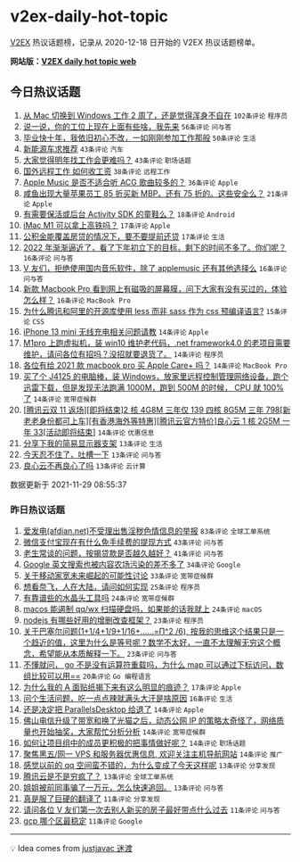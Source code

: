 # v2ex-daily-hot-topic

[V2EX](https://www.v2ex.com/) 热议话题榜，记录从 2020-12-18 日开始的 V2EX 热议话题榜单。

**网站版：[V2EX daily hot topic web](https://boojack.github.io/v2ex-daily-hot-topic-web/)**

## 今日热议话题

<!-- TODAY BEGIN -->

1. [从 Mac 切换到 Windows 工作 2 周了，还是觉得浑身不自在](https://www.v2ex.com/t/818671) `102条评论` `程序员`
1. [说一说，你的工位上现在上面有些啥，我先来](https://www.v2ex.com/t/818620) `56条评论` `问与答`
1. [毕业快十年，我依旧初心不改，一如刚刚参加工作那般](https://www.v2ex.com/t/818629) `50条评论` `生活`
1. [新能源车求推荐](https://www.v2ex.com/t/818730) `43条评论` `汽车`
1. [大家觉得明年找工作会更难吗？](https://www.v2ex.com/t/818663) `43条评论` `职场话题`
1. [国外远程工作 如何收工资](https://www.v2ex.com/t/818621) `38条评论` `远程工作`
1. [Apple Music 是否不适合听 ACG 歌曲较多的？](https://www.v2ex.com/t/818636) `36条评论` `Apple`
1. [咸鱼出现大量苹果员工 85 折买新 MBP。还有 75 折的。这些安全么？](https://www.v2ex.com/t/818724) `21条评论` `Apple`
1. [有需要保活或后台 Activity SDK 的童鞋么？](https://www.v2ex.com/t/818707) `18条评论` `Android`
1. [iMac M1 可以拿上高铁吗？](https://www.v2ex.com/t/818744) `17条评论` `Apple`
1. [公积金能覆盖房贷的情况下，要不要提前还贷](https://www.v2ex.com/t/818693) `17条评论` `生活`
1. [2022 年渐渐逼近了，看了下年初立下的目标，剩下的时间不多了。你们呢？](https://www.v2ex.com/t/818779) `16条评论` `问与答`
1. [V 友们，拒绝使用国内音乐软件，除了 applemusic 还有其他选择么](https://www.v2ex.com/t/818729) `16条评论` `问与答`
1. [新款 Macbook Pro 看到网上有磁吸的屏幕膜，问下大家有没有买过的，体验怎么样？](https://www.v2ex.com/t/818622) `16条评论` `MacBook Pro`
1. [为什么腾讯和阿里的开源库使用 less 而非 sass 作为 css 预编译语言?](https://www.v2ex.com/t/818646) `15条评论` `CSS`
1. [iPhone 13 mini 无线充电相关问题请教](https://www.v2ex.com/t/818755) `14条评论` `Apple`
1. [M1pro 上跑虚拟机，装 win10 维护老代码，.net framework4.0 的老项目需要维护，请问各位有招吗？没招就要退货了。](https://www.v2ex.com/t/818726) `14条评论` `程序员`
1. [各位有给 2021 款 macbook pro 买 Apple Care+ 吗？](https://www.v2ex.com/t/818679) `14条评论` `MacBook Pro`
1. [买了个 J4125 的电脑棒，装 Windows，放家里远程控制管理网络设备，跑个迅雷下载，但是发现无法跑满 1000M，跑到 500M 的时候， CPU 就 100%了](https://www.v2ex.com/t/818639) `14条评论` `宽带症候群`
1. [[腾讯云双 11 返场][即将结束]2 核 4G8M 三年仅 139 四核 8G5M 三年 798[新老老身份都可上车][有香港海外等特惠][腾讯云官方特价]良心云 1 核 2G5M 一年 33[活动即将结束]](https://www.v2ex.com/t/818626) `14条评论` `优惠信息`
1. [分享下我的简易显示器支架](https://www.v2ex.com/t/818738) `13条评论` `生活`
1. [今天忍不住了，吐槽一下](https://www.v2ex.com/t/818732) `13条评论` `问与答`
1. [良心云不再良心了吗](https://www.v2ex.com/t/818670) `13条评论` `云计算`

数据更新于 2021-11-29 08:55:37

<!-- TODAY END -->

### 昨日热议话题

<!-- YESTERDAY BEGIN -->

1. [爱发电(afdian.net)不受理出售淫秽色情信息的举报](https://www.v2ex.com/t/818534) `83条评论` `全球工单系统`
1. [微信支付宝现在有什么免手续费的提现方式](https://www.v2ex.com/t/818482) `43条评论` `问与答`
1. [老生常谈的问题，按揭贷款是否越久越好？](https://www.v2ex.com/t/818508) `41条评论` `问与答`
1. [Google 英文搜索也被内容农场污染的差不多了](https://www.v2ex.com/t/818561) `34条评论` `Google`
1. [关于移动家宽未来崛起的可能性讨论](https://www.v2ex.com/t/818568) `33条评论` `宽带症候群`
1. [想看奈飞，人在大陆，请问如何实现](https://www.v2ex.com/t/818532) `25条评论` `程序员`
1. [有靠谱些的水晶头工具吗](https://www.v2ex.com/t/818472) `24条评论` `宽带症候群`
1. [macos 能遏制 qq/wx 扫描硬盘吗，如果能的话我就上](https://www.v2ex.com/t/818560) `24条评论` `macOS`
1. [nodejs 有哪些好用的增删改查框架？](https://www.v2ex.com/t/818494) `23条评论` `程序员`
1. [关于巴塞尔问题(1+1/4+1/9+1/16+......=Π^2 /6), 按我的思维这个结果只是一个趋近的值，这里为什么是等号呢？数学不太好，一直不太理解无穷这个概念，希望能从本质解释一下。](https://www.v2ex.com/t/818538) `23条评论` `问与答`
1. [不懂就问， go 不是没有运算符重载吗，为什么 map 可以通过下标访问，数组比较可以用==](https://www.v2ex.com/t/818542) `20条评论` `Go 编程语言`
1. [为什么我的 A 面贴纸揭下来有这么明显的痕迹？](https://www.v2ex.com/t/818562) `17条评论` `Apple`
1. [问个生活问题，吃一点点辣就满头大汗是啥原因](https://www.v2ex.com/t/818573) `16条评论` `生活`
1. [还是决定把 ParallelsDesktop 给退了](https://www.v2ex.com/t/818527) `14条评论` `Apple`
1. [佛山电信升级了带宽和换了光猫之后，动态公网 IP 的策略太奇怪了，网络质量也开始抽奖，大家帮忙分析分析](https://www.v2ex.com/t/818524) `14条评论` `宽带症候群`
1. [如何让项目组中的成员更积极的把事情做好呢？](https://www.v2ex.com/t/818498) `14条评论` `职场话题`
1. [聚焦黑五/网一 VPS 和服务器优惠信息, 欢迎关注主机导航网站](https://www.v2ex.com/t/818488) `14条评论` `推广`
1. [感觉以前的 qq 空间蛮不错的，为什么变成了今天这样呢](https://www.v2ex.com/t/818586) `13条评论` `分享发现`
1. [腾讯云是不是穷疯了？](https://www.v2ex.com/t/818526) `13条评论` `全球工单系统`
1. [姐姐被前同事骗了一万元，怎么快速追回。](https://www.v2ex.com/t/818499) `13条评论` `问与答`
1. [真是服了巨硬的翻译了](https://www.v2ex.com/t/818545) `11条评论` `分享发现`
1. [请问各位 V 友们第一次去别人新买的房子最好带点什么过去](https://www.v2ex.com/t/818520) `11条评论` `问与答`
1. [gcp 哪个区最稳定](https://www.v2ex.com/t/818467) `11条评论` `Google`

<!-- YESTERDAY END -->

---

💡 Idea comes from [justjavac 迷渡](https://github.com/justjavac/)
